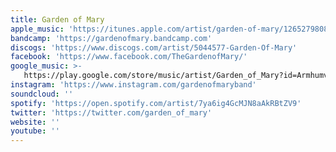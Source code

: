 ```yaml
---
title: Garden of Mary
apple_music: 'https://itunes.apple.com/artist/garden-of-mary/1265279808'
bandcamp: 'https://gardenofmary.bandcamp.com'
discogs: 'https://www.discogs.com/artist/5044577-Garden-Of-Mary'
facebook: 'https://www.facebook.com/TheGardenofMary/'
google_music: >-
   https://play.google.com/store/music/artist/Garden_of_Mary?id=Armhumvdn3h7o37fyphwqa6esrm
instagram: 'https://www.instagram.com/gardenofmaryband'
soundcloud: ''
spotify: 'https://open.spotify.com/artist/7ya6ig4GcMJN8aAkRBtZV9'
twitter: 'https://twitter.com/garden_of_mary'
website: ''
youtube: ''
---
```

